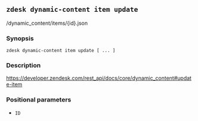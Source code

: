 ## `zdesk dynamic-content item update`

/dynamic_content/items/{id}.json

### Synopsis

    zdesk dynamic-content item update [ ... ]

### Description

https://developer.zendesk.com/rest_api/docs/core/dynamic_content#update-item

### Positional parameters

* `ID`

